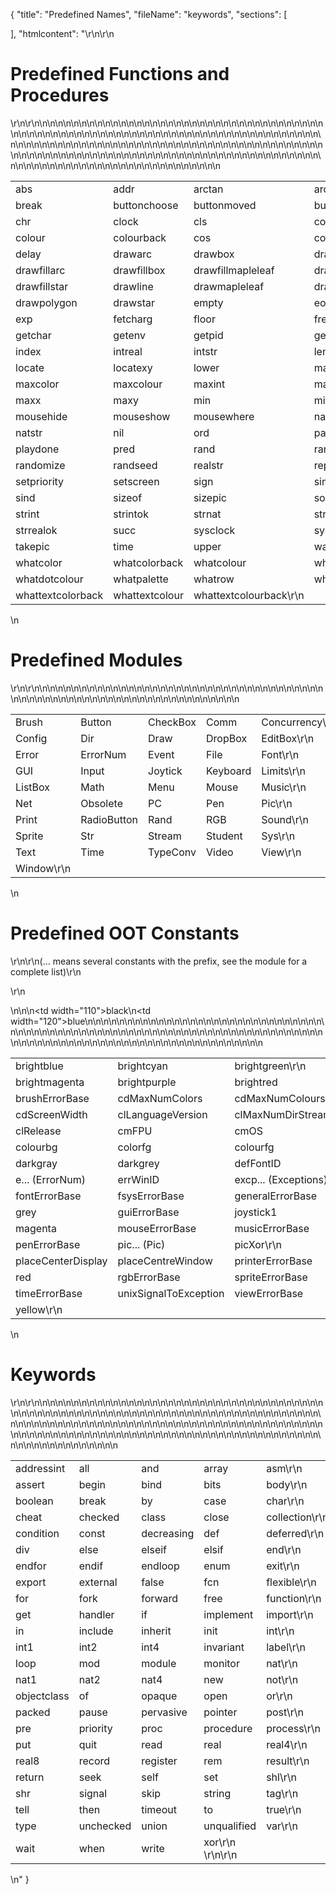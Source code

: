 {
  "title": "Predefined Names",
  "fileName": "keywords",
  "sections": [

  ],
  "htmlcontent": "\r\n\r\n<h1>Predefined Functions and Procedures</h1>\r\n\r\n<table>\n<tr>\n<td>abs</td>\n<td>addr</td>\n<td>arctan</td>\n<td>arctand</td>\n<td>anyclass\r\n  </td>\n</tr>\n<tr>\n<td>break</td>\n<td>buttonchoose</td>\n<td>buttonmoved</td>\n<td>buttonwait</td>\n<td>ceil\r\n  </td>\n</tr>\n<tr>\n<td>chr</td>\n<td>clock</td>\n<td>cls</td>\n<td>color</td>\n<td>colorback\r\n  </td>\n</tr>\n<tr>\n<td>colour</td>\n<td>colourback</td>\n<td>cos</td>\n<td>cosd</td>\n<td>date\r\n  </td>\n</tr>\n<tr>\n<td>delay</td>\n<td>drawarc</td>\n<td>drawbox</td>\n<td>drawdot</td>\n<td>drawfill\r\n  </td>\n</tr>\n<tr>\n<td>drawfillarc</td>\n<td>drawfillbox</td>\n<td>drawfillmapleleaf</td>\n<td>drawfilloval</td>\n<td>drawfillpolygon\r\n  </td>\n</tr>\n<tr>\n<td>drawfillstar</td>\n<td>drawline</td>\n<td>drawmapleleaf</td>\n<td>drawoval</td>\n<td>drawpic\r\n  </td>\n</tr>\n<tr>\n<td>drawpolygon</td>\n<td>drawstar</td>\n<td>empty</td>\n<td>eof</td>\n<td>erealstr\r\n  </td>\n</tr>\n<tr>\n<td>exp</td>\n<td>fetcharg</td>\n<td>floor</td>\n<td>frealstr</td>\n<td>getch\r\n  </td>\n</tr>\n<tr>\n<td>getchar</td>\n<td>getenv</td>\n<td>getpid</td>\n<td>getpriority</td>\n<td>hasch\r\n  </td>\n</tr>\n<tr>\n<td>index</td>\n<td>intreal</td>\n<td>intstr</td>\n<td>length</td>\n<td>ln\r\n  </td>\n</tr>\n<tr>\n<td>locate</td>\n<td>locatexy</td>\n<td>lower</td>\n<td>max</td>\n<td>maxcol\r\n  </td>\n</tr>\n<tr>\n<td>maxcolor</td>\n<td>maxcolour</td>\n<td>maxint</td>\n<td>maxnat</td>\n<td>maxrow\r\n  </td>\n</tr>\n<tr>\n<td>maxx</td>\n<td>maxy</td>\n<td>min</td>\n<td>minint</td>\n<td>minnat\r\n  </td>\n</tr>\n<tr>\n<td>mousehide</td>\n<td>mouseshow</td>\n<td>mousewhere</td>\n<td>nargs</td>\n<td>natreal\r\n  </td>\n</tr>\n<tr>\n<td>natstr</td>\n<td>nil</td>\n<td>ord</td>\n<td>palette</td>\n<td>play\r\n  </td>\n</tr>\n<tr>\n<td>playdone</td>\n<td>pred</td>\n<td>rand</td>\n<td>randint</td>\n<td>randnext\r\n  </td>\n</tr>\n<tr>\n<td>randomize</td>\n<td>randseed</td>\n<td>realstr</td>\n<td>repeat</td>\n<td>round\r\n  </td>\n</tr>\n<tr>\n<td>setpriority</td>\n<td>setscreen</td>\n<td>sign</td>\n<td>simutime</td>\n<td>sin\r\n  </td>\n</tr>\n<tr>\n<td>sind</td>\n<td>sizeof</td>\n<td>sizepic</td>\n<td>sound</td>\n<td>sqrt\r\n  </td>\n</tr>\n<tr>\n<td>strint</td>\n<td>strintok</td>\n<td>strnat</td>\n<td>strnatok</td>\n<td>strreal\r\n  </td>\n</tr>\n<tr>\n<td>strrealok</td>\n<td>succ</td>\n<td>sysclock</td>\n<td>sysexit</td>\n<td>system\r\n  </td>\n</tr>\n<tr>\n<td>takepic</td>\n<td>time</td>\n<td>upper</td>\n<td>wallclock</td>\n<td>whatcol\r\n  </td>\n</tr>\n<tr>\n<td>whatcolor</td>\n<td>whatcolorback</td>\n<td>whatcolour</td>\n<td>whatcolourback</td>\n<td>whatdotcolor\r\n  </td>\n</tr>\n<tr>\n<td>whatdotcolour</td>\n<td>whatpalette</td>\n<td>whatrow</td>\n<td>whattextchar</td>\n<td>whattextcolor\r\n  </td>\n</tr>\n<tr>\n<td>whattextcolorback</td>\n<td>whattextcolour</td>\n<td>whattextcolourback\r\n</td>\n</tr>\n</table>\n<h1>Predefined Modules</h1>\r\n\r\n<table>\n<tr>\n<td>Brush</td>\n<td>Button</td>\n<td>CheckBox</td>\n<td>Comm</td>\n<td>Concurrency\r\n  </td>\n</tr>\n<tr>\n<td>Config</td>\n<td>Dir</td>\n<td>Draw</td>\n<td>DropBox</td>\n<td>EditBox\r\n  </td>\n</tr>\n<tr>\n<td>Error</td>\n<td>ErrorNum</td>\n<td>Event</td>\n<td>File</td>\n<td>Font\r\n  </td>\n</tr>\n<tr>\n<td>GUI</td>\n<td>Input</td>\n<td>Joytick</td>\n<td>Keyboard</td>\n<td>Limits\r\n  </td>\n</tr>\n<tr>\n<td>ListBox</td>\n<td>Math</td>\n<td>Menu</td>\n<td>Mouse</td>\n<td>Music\r\n  </td>\n</tr>\n<tr>\n<td>Net</td>\n<td>Obsolete</td>\n<td>PC</td>\n<td>Pen</td>\n<td>Pic\r\n  </td>\n</tr>\n<tr>\n<td>Print</td>\n<td>RadioButton</td>\n<td>Rand</td>\n<td>RGB</td>\n<td>Sound\r\n  </td>\n</tr>\n<tr>\n<td>Sprite</td>\n<td>Str</td>\n<td>Stream</td>\n<td>Student</td>\n<td>Sys\r\n  </td>\n</tr>\n<tr>\n<td>Text</td>\n<td>Time</td>\n<td>TypeConv</td>\n<td>Video</td>\n<td>View\r\n  </td>\n</tr>\n<tr><td>Window\r\n</td></tr>\n</table>\n<h1>Predefined OOT Constants</h1>\r\n\r\n(... means several constants with the prefix, see the module for a complete list)\r\n<p>\r\n</p>\n<table>\n<tr>\n<td width=\"110\">black</td>\n<td width=\"120\">blue</td>\n<td>brightblue</td>\n<td>brightcyan</td>\n<td>brightgreen\r\n  </td>\n</tr>\n<tr>\n<td>brightmagenta</td>\n<td>brightpurple</td>\n<td>brightred</td>\n<td>brightwhite</td>\n<td>brown\r\n  </td>\n</tr>\n<tr>\n<td>brushErrorBase</td>\n<td>cdMaxNumColors</td>\n<td>cdMaxNumColours</td>\n<td>cdMaxNumPages</td>\n<td>cdScreenHeight\r\n  </td>\n</tr>\n<tr>\n<td>cdScreenWidth</td>\n<td>clLanguageVersion</td>\n<td>clMaxNumDirStreams</td>\n<td>clMaxNumRunTimeArgs</td>\n<td>clMaxNumStreams\r\n  </td>\n</tr>\n<tr>\n<td>clRelease</td>\n<td>cmFPU</td>\n<td>cmOS</td>\n<td>cmProcessor</td>\n<td>colorbg\r\n  </td>\n</tr>\n<tr>\n<td>colourbg</td>\n<td>colorfg</td>\n<td>colourfg</td>\n<td>configErrorBase</td>\n<td>cyan\r\n  </td>\n</tr>\n<tr>\n<td>darkgray</td>\n<td>darkgrey</td>\n<td>defFontID</td>\n<td>defWinID</td>\n<td>dirErrorBase</td>\n<td>drawErrorBase\r\n  </td>\n</tr>\n<tr>\n<td>e... (ErrorNum)</td>\n<td>errWinID</td>\n<td>excp... (Exceptions)</td>\n<td>fileErrorBase</td>\n<td>fontDefaultID\r\n  </td>\n</tr>\n<tr>\n<td>fontErrorBase</td>\n<td>fsysErrorBase</td>\n<td>generalErrorBase</td>\n<td>gray</td>\n<td>green\r\n  </td>\n</tr>\n<tr>\n<td>grey</td>\n<td>guiErrorBase</td>\n<td>joystick1</td>\n<td>joystick2</td>\n<td>lexErrorBase\r\n  </td>\n</tr>\n<tr>\n<td>magenta</td>\n<td>mouseErrorBase</td>\n<td>musicErrorBase</td>\n<td>ootAttr... (File)</td>\n<td>ootk... (Keyboard)\r\n  </td>\n</tr>\n<tr>\n<td>penErrorBase</td>\n<td>pic... (Pic)</td>\n<td>picXor\r\n  </td>\n</tr>\n<tr>\n<td>placeCenterDisplay</td>\n<td>placeCentreWindow</td>\n<td>printerErrorBase</td>\n<td>purple\r\n  </td>\n</tr>\n<tr>\n<td>red</td>\n<td>rgbErrorBase</td>\n<td>spriteErrorBase</td>\n<td>streamErrorBase</td>\n<td>textErrorBase\r\n  </td>\n</tr>\n<tr>\n<td>timeErrorBase</td>\n<td>unixSignalToException</td>\n<td>viewErrorBase</td>\n<td>white</td>\n<td>windowErrorBase\r\n  </td>\n</tr>\n<tr><td>yellow\r\n</td></tr>\n</table>\n<h1>Keywords</h1>\r\n\r\n<table>\n<tr>\n<td>addressint</td>\n<td>all</td>\n<td>and</td>\n<td>array</td>\n<td>asm\r\n  </td>\n</tr>\n<tr>\n<td>assert</td>\n<td>begin</td>\n<td>bind</td>\n<td>bits</td>\n<td>body\r\n  </td>\n</tr>\n<tr>\n<td>boolean</td>\n<td>break</td>\n<td>by</td>\n<td>case</td>\n<td>char\r\n  </td>\n</tr>\n<tr>\n<td>cheat</td>\n<td>checked</td>\n<td>class</td>\n<td>close</td>\n<td>collection\r\n  </td>\n</tr>\n<tr>\n<td>condition</td>\n<td>const</td>\n<td>decreasing</td>\n<td>def</td>\n<td>deferred\r\n  </td>\n</tr>\n<tr>\n<td>div</td>\n<td>else</td>\n<td>elseif</td>\n<td>elsif</td>\n<td>end\r\n  </td>\n</tr>\n<tr>\n<td>endfor</td>\n<td>endif</td>\n<td>endloop</td>\n<td>enum</td>\n<td>exit\r\n  </td>\n</tr>\n<tr>\n<td>export</td>\n<td>external</td>\n<td>false</td>\n<td>fcn</td>\n<td>flexible\r\n  </td>\n</tr>\n<tr>\n<td>for</td>\n<td>fork</td>\n<td>forward</td>\n<td>free</td>\n<td>function\r\n  </td>\n</tr>\n<tr>\n<td>get</td>\n<td>handler</td>\n<td>if</td>\n<td>implement</td>\n<td>import\r\n  </td>\n</tr>\n<tr>\n<td>in</td>\n<td>include</td>\n<td>inherit</td>\n<td>init</td>\n<td>int\r\n  </td>\n</tr>\n<tr>\n<td>int1</td>\n<td>int2</td>\n<td>int4</td>\n<td>invariant</td>\n<td>label\r\n  </td>\n</tr>\n<tr>\n<td>loop</td>\n<td>mod</td>\n<td>module</td>\n<td>monitor</td>\n<td>nat\r\n  </td>\n</tr>\n<tr>\n<td>nat1</td>\n<td>nat2</td>\n<td>nat4</td>\n<td>new</td>\n<td>not\r\n  </td>\n</tr>\n<tr>\n<td>objectclass</td>\n<td>of</td>\n<td>opaque</td>\n<td>open</td>\n<td>or\r\n  </td>\n</tr>\n<tr>\n<td>packed</td>\n<td>pause</td>\n<td>pervasive</td>\n<td>pointer</td>\n<td>post\r\n  </td>\n</tr>\n<tr>\n<td>pre</td>\n<td>priority</td>\n<td>proc</td>\n<td>procedure</td>\n<td>process\r\n  </td>\n</tr>\n<tr>\n<td>put</td>\n<td>quit</td>\n<td>read</td>\n<td>real</td>\n<td>real4\r\n  </td>\n</tr>\n<tr>\n<td>real8</td>\n<td>record</td>\n<td>register</td>\n<td>rem</td>\n<td>result\r\n  </td>\n</tr>\n<tr>\n<td>return</td>\n<td>seek</td>\n<td>self</td>\n<td>set</td>\n<td>shl\r\n  </td>\n</tr>\n<tr>\n<td>shr</td>\n<td>signal</td>\n<td>skip</td>\n<td>string</td>\n<td>tag\r\n  </td>\n</tr>\n<tr>\n<td>tell</td>\n<td>then</td>\n<td>timeout</td>\n<td>to</td>\n<td>true\r\n  </td>\n</tr>\n<tr>\n<td>type</td>\n<td>unchecked</td>\n<td>union</td>\n<td>unqualified</td>\n<td>var\r\n  </td>\n</tr>\n<tr>\n<td>wait</td>\n<td>when</td>\n<td>write</td>\n<td>xor\r\n \r\n\r\n</td>\n</tr>\n</table>\n"
}
